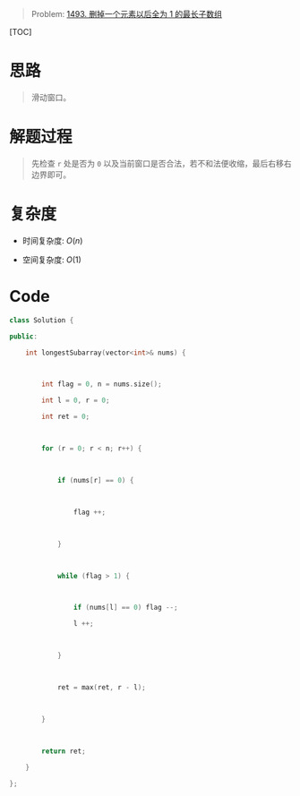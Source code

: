 > Problem: [1493. 删掉一个元素以后全为 1 的最长子数组](https://leetcode.cn/problems/longest-subarray-of-1s-after-deleting-one-element/description/)

[TOC]

# 思路

> 滑动窗口。

# 解题过程

> 先检查 `r` 处是否为 `0` 以及当前窗口是否合法，若不和法便收缩，最后右移右边界即可。

# 复杂度

- 时间复杂度: $O(n)$

- 空间复杂度: $O(1)$

# Code

```C++
class Solution {

public:

    int longestSubarray(vector<int>& nums) {



        int flag = 0, n = nums.size();

        int l = 0, r = 0;

        int ret = 0;



        for (r = 0; r < n; r++) {



            if (nums[r] == 0) {



                flag ++;



            }



            while (flag > 1) {



                if (nums[l] == 0) flag --;

                l ++;



            }



            ret = max(ret, r - l);



        }



        return ret;        

    }

};
```
